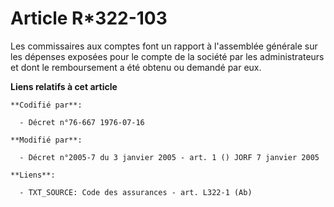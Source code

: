 # Article R*322-103

Les commissaires aux comptes font un rapport à l'assemblée générale sur les dépenses exposées pour le compte de la société
par les administrateurs et dont le remboursement a été obtenu ou demandé par eux.

**Liens relatifs à cet article**

	**Codifié par**:

	  - Décret n°76-667 1976-07-16

	**Modifié par**:

	  - Décret n°2005-7 du 3 janvier 2005 - art. 1 () JORF 7 janvier 2005

	**Liens**:

	  - TXT_SOURCE: Code des assurances - art. L322-1 (Ab)
